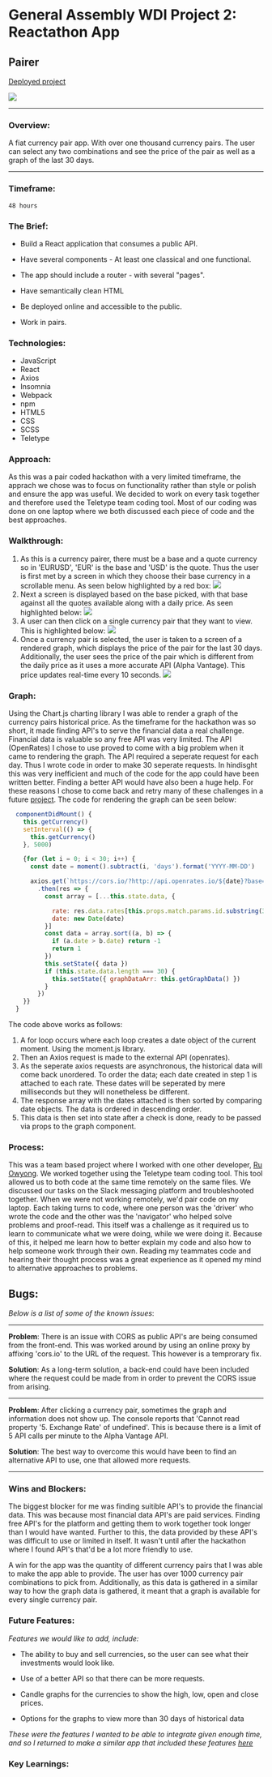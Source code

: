 # General Assembly WDI Project 2: Reactathon App
## Pairer
[Deployed project](https://financial-data-api.herokuapp.com/EUR)

![](https://media.giphy.com/media/fUHVPoY76vIOyNAtUn/giphy.gif)
___
### Overview:
A fiat currency pair app. With over one thousand currency pairs. The user can select any two combinations and see the price of the pair as well as a graph of the last 30 days.
___

### Timeframe:
    48 hours

### The Brief:

* Build a React application that consumes a public API.

* Have several components - At least one classical and one functional.

* The app should include a router - with several "pages".

* Have semantically clean HTML

* Be deployed online and accessible to the public.

* Work in pairs.

### Technologies:

* JavaScript
* React
* Axios
* Insomnia
* Webpack
* npm
* HTML5
* CSS
* SCSS
* Teletype


### Approach:
As this was a pair coded hackathon with a very limited timeframe, the apprach we chose was to focus on functionality rather than style or polish and ensure the app was useful. We decided to work on every task together and therefore used the Teletype team coding tool. Most of our coding was done on one laptop where we both discussed each piece of code and the best approaches.

### Walkthrough: 
1. As this is a currency pairer, there must be a base and a quote currency so in 'EURUSD', 'EUR' is the base and 'USD' is the quote. Thus the user is first met by a screen in which they choose their base currency in a scrollable menu. As seen below highlighted by a red box:
 ![](https://i.imgur.com/JeJCQj4.png)
2. Next a screen is displayed based on the base picked, with that base against all the quotes available along with a daily price. As seen highlighted below:
 ![](https://i.imgur.com/ZXQ7WkR.png)
3. A user can then click on a single currency pair that they want to view. This is highlighted below:
 ![](https://i.imgur.com/ohEyBCE.png)
4. Once a currency pair is selected, the user is taken to a screen of a rendered graph, which displays the price of the pair for the last 30 days. Additionally, the user sees the price of the pair which is different from the daily price as it uses a more accurate API (Alpha Vantage). This price updates real-time every 10 seconds.
 ![](https://i.imgur.com/6BqqEj9.png)
 
 ### Graph:
Using the Chart.js charting library I was able to render a graph of the currency pairs historical price. As the timeframe for the hackathon was so short, it made finding API's to serve the financial data a real challenge. Financial data is valuable so any free API was very limited. The API (OpenRates) I chose to use proved to come with a big problem when it came to rendering the graph. The API required a seperate request for each day. Thus I wrote code in order to make 30 seperate requests. In hindisght this was very inefficient and much of the code for the app could have been written better. Finding a better API would have also been a huge help. For these reasons I chose to come back and retry many of these challenges in a future [project](https://github.com/stephanoparaskeva/wdi-project-4-infinite). The code for rendering the graph can be seen below:
```javascript
  componentDidMount() {
    this.getCurrency()
    setInterval(() => {
      this.getCurrency()
    }, 5000)

    {for (let i = 0; i < 30; i++) {
      const date = moment().subtract(i, 'days').format('YYYY-MM-DD')

      axios.get(`https://cors.io/?http://api.openrates.io/${date}?base=${this.props.match.params.id.substring(0,3)}`)
        .then(res => {
          const array = [...this.state.data, {

            rate: res.data.rates[this.props.match.params.id.substring(3,7)],
            date: new Date(date)
          }]
          const data = array.sort((a, b) => {
            if (a.date > b.date) return -1
            return 1
          })
          this.setState({ data })
          if (this.state.data.length === 30) {
            this.setState({ graphDataArr: this.getGraphData() })
          }
        })
    }}
  }
```
The code above works as follows:
1. A for loop occurs where each loop creates a date object of the current moment. Using the moment.js library.
2. Then an Axios request is made to the external API (openrates).
3. As the seperate axios requests are asynchronous, the historical data will come back unordered. To order the data; each date created in step 1 is attached to each rate. These dates will be seperated by mere milliseconds but they will nonetheless be different.
4. The response array with the dates attached is then sorted by comparing date objects. The data is ordered in descending order.
5. This data is then set into state after a check is done, ready to be passed via props to the graph component.

### Process:
This was a team based project where I worked with one other developer, [Ru Owyong](https://github.com/rulette). We worked together using the Teletype team coding tool. This tool allowed us to both code at the same time remotely on the same files. We discussed our tasks on the Slack messaging platform and troubleshooted together. When we were not working remotely, we'd pair code on my laptop. Each taking turns to code, where one person was the 'driver' who wrote the code and the other was the 'navigator' who helped solve problems and proof-read. This itself was a challenge as it required us to learn to communicate what we were doing, while we were doing it. Because of this, it helped me learn how to better explain my code and also how to help someone work through their own. Reading my teammates code and hearing their thought process was a great experience as it opened my mind to alternative approaches to problems.

## Bugs:
*Below is a list of some of the known issues*:

---

**Problem**: There is an issue with CORS as public API's are being consumed from the front-end. This was worked around by using an online proxy by affixing 'cors.io' to the URL of the request. This however is a temprorary fix.

**Solution**: As a long-term solution, a back-end could have been included where the request could be made from in order to prevent the CORS issue from arising.

---

**Problem**: After clicking a currency pair, sometimes the graph and information does not show up. The console reports that 'Cannot read property '5. Exchange Rate' of undefined'. This is because there is a limit of 5 API calls per minute to the Alpha Vantage API.

**Solution**: The best way to overcome this would have been to find an alternative API to use, one that allowed more requests.

---

### Wins and Blockers:

The biggest blocker for me was finding suitible API's to provide the financial data. This was because most financial data API's are paid services. Finding free API's for the platform and getting them to work together took longer than I would have wanted. Further to this, the data provided by these API's was difficult to use or limited in itself. It wasn't until after the hackathon where I found API's that'd be a lot more friendly to use.

A win for the app was the quantity of different currency pairs that I was able to make the app able to provide. The user has over 1000 currency pair combinations to pick from. Additionally, as this data is gathered in a similar way to how the graph data is gathered, it meant that a graph is available for every single currency pair.

### Future Features:

*Features we would like to add, include:*

* The ability to buy and sell currencies, so the user can see what their investments would look like. 

* Use of a better API so that there can be more requests.

* Candle graphs for the currencies to show the high, low, open and close prices.

* Options for the graphs to view more than 30 days of historical data

*These were the features I wanted to be able to integrate given enough time, and so I returned to make a similar app that included these features [here](https://crypto-infinite.herokuapp.com/)*

### Key Learnings:
